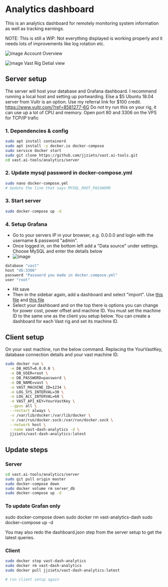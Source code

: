# Analytics dashboard

This is an analytics dashboard for remotely monitoring system information as well as tracking earnings.

NOTE: This is still a WIP. Not everything displayed is working properly and it needs lots of improvements like log rotation etc.

![image](https://user-images.githubusercontent.com/19214485/143783328-df20b49f-14a1-4118-9a45-07cd20a097dd.png)
Account Overview


![image](https://user-images.githubusercontent.com/19214485/143225265-8bd66f8b-f401-4a76-a8e5-bcb05cd3320b.png)
Vast Rig Detial view

## Server setup

The server will host your database and Grafana dashboard.
I recommend running a local host and setting up portwarding. Else a $5 Ubuntu 18.04 server from Vultr is an option. Use my referral link for $100 credit.
https://www.vultr.com/?ref=8581277-6G
Do not try run this on your rig, it can use up a lot of CPU and memory.
Open port 80 and 3306 on the VPS for TCP/IP trafic

### 1. Dependencies & config
```bash
sudo apt install containerd
sudo apt install -y docker.io docker-compose
sudo service docker start
sudo git clone https://github.com/jjziets/vast.ai-tools.git
cd vast.ai-tools/analytics/server
```

### 2. Update mysql password in docker-compose.yml
```bash
sudo nano docker-compose.yml
# Update the line that says MYSQL_ROOT_PASSWORD
```

### 3. Start server
```bash
sudo docker-compose up -d
```

### 4. Setup Grafana
- Go to your servers IP in your browser, e.g. 0.0.0.0 and login with the username & password "admin".
- Once logged in, on the bottom left add a "Data source" under settings. Choose MySQL and enter the details below
- ![image](https://user-images.githubusercontent.com/19214485/143194086-066fd254-c303-49bf-b6fd-3ea5c6c551ab.png)

```bash
database "vast"
host "db:3306"
password "Password you made in docker.compose.yml"
user "root"
```
- Hit save
- Then in the sidebar again, add a dashboard and select "import". Use [this file](https://github.com/jjziets/vast.ai-tools/blob/master/analytics/server/config/Vast-Account%20Overall.json) and [this file](https://github.com/jjziets/vast.ai-tools/blob/master/analytics/server/config/Vast-Host-Details.json)
- Select your dashboard and on the top there is options you can change for power cost, power offset and machine ID. You must set the machine ID to the same one as the client you setup below. You can create a dashboard for each Vast rig and set its machine ID.

## Client setup
On your vast machine, run the below command. Replacing the YourVastKey, database connection details and your vast machine ID.

```bash
sudo docker run \
  -e DB_HOST=0.0.0.0 \
  -e DB_USER=root \
  -e DB_PASSWORD=password \
  -e DB_NAME=vast \
  -e VAST_MACHINE_ID=1234 \
  -e LOG_SYS_INTERVAL=30 \
  -e LOG_ACC_INTERVAL=60 \
  -e VAST_API_KEY=YourVastKey \
  --gpus all \
  --restart always \
  -v /var/lib/docker:/var/lib/docker \
  -v /var/run/docker.sock:/var/run/docker.sock \
  --network host \
  --name vast-dash-analytics -d \
  jjziets/vast-dash-analytics:latest
```



## Update steps

### Server
```bash
cd vast.ai-tools/analytics/server
sudo git pull origin master
sudo docker-compose down
sudo docker volume rm server_db
sudo docker-compose up -d
```
### To update Grafan only 
sudo docker-compose down
sudo docker rm vast-analytics-dash
sudo docker-compose up -d

You may also redo the dashboard.json step from the server setup to get the latest queries.

### Client
```bash
sudo docker stop vast-dash-analytics
sudo docker rm vast-dash-analytics
sudo docker pull jjziets/vast-dash-analytics:latest

# run client setup again
```

